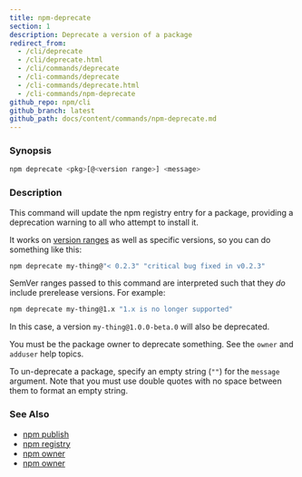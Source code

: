 ```yaml
---
title: npm-deprecate
section: 1
description: Deprecate a version of a package
redirect_from:
  - /cli/deprecate
  - /cli/deprecate.html
  - /cli/commands/deprecate
  - /cli-commands/deprecate
  - /cli-commands/deprecate.html
  - /cli-commands/npm-deprecate
github_repo: npm/cli
github_branch: latest
github_path: docs/content/commands/npm-deprecate.md
---
```


### Synopsis

```bash
npm deprecate <pkg>[@<version range>] <message>
```

### Description

This command will update the npm registry entry for a package, providing a
deprecation warning to all who attempt to install it.

It works on [version ranges](https://semver.npmjs.com/) as well as specific
versions, so you can do something like this:

```bash
npm deprecate my-thing@"< 0.2.3" "critical bug fixed in v0.2.3"
```

SemVer ranges passed to this command are interpreted such that they *do*
include prerelease versions.  For example:

```bash
npm deprecate my-thing@1.x "1.x is no longer supported"
```

In this case, a version `my-thing@1.0.0-beta.0` will also be deprecated.

You must be the package owner to deprecate something.  See the `owner` and
`adduser` help topics.

To un-deprecate a package, specify an empty string (`""`) for the `message` 
argument. Note that you must use double quotes with no space between them to 
format an empty string.

### See Also

* [npm publish](/cli/v7/commands/npm-publish)
* [npm registry](/cli/v7/using-npm/registry)
* [npm owner](/cli-commands/owner)
* [npm owner](/cli-commands/adduser)
